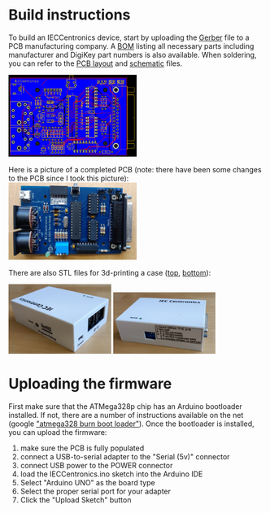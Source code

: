 # Build instructions

To build an IECCentronics device, start by uploading the [Gerber](gerber.zip) file
to a PCB manufacturing company. A [BOM](bom.csv) listing all necessary parts including
manufacturer and DigiKey part numbers is also available. When soldering, you can refer 
to the [PCB layout](pcb.pdf) and [schematic](schematic.pdf) files. 

<a href="pcb.pdf"><img src="pcb.png" width="50%"></a>   

Here is a picture of a completed PCB (note: there have been some changes to the PCB
since I took this picture):  
<img src="../pictures/pcb.jpg" width="50%">   

There are also STL files for 3d-printing a case ([top](CaseTop.stl), [bottom](CaseBottom.stl)):  

<img src="../pictures/case2.jpg" width="40%">   <img src="../pictures/case1.jpg" width="40%">   

# Uploading the firmware

First make sure that the ATMega328p chip has an Arduino bootloader installed. If not, there
are a number of instructions available on the net (google ["atmega328 burn boot loader"](https://www.google.com/search?client=firefox-b-1-d&q=atmega328+burn+boot+loader)).
Once the bootloader is installed, you can upload the firmware:
1) make sure the PCB is fully populated
2) connect a USB-to-serial adapter to the "Serial (5v)" connector
3) connect USB power to the POWER connector
4) load the IECCentronics.ino sketch into the Arduino IDE
5) Select "Arduino UNO" as the board type
6) Select the proper serial port for your adapter
7) Click the "Upload Sketch" button
